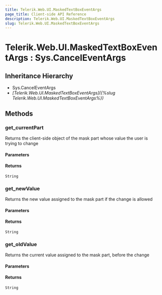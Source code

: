 ```yaml
---
title: Telerik.Web.UI.MaskedTextBoxEventArgs
page_title: Client-side API Reference
description: Telerik.Web.UI.MaskedTextBoxEventArgs
slug: Telerik.Web.UI.MaskedTextBoxEventArgs
---
```


# Telerik.Web.UI.MaskedTextBoxEventArgs : Sys.CancelEventArgs 

## Inheritance Hierarchy

* Sys.CancelEventArgs
* *[Telerik.Web.UI.MaskedTextBoxEventArgs]({%slug Telerik.Web.UI.MaskedTextBoxEventArgs%})*


## Methods

###  get_currentPart

Returns the client-side object of the mask part whose value the user is trying to change

#### Parameters

#### Returns

`String` 

### get_newValue

Returns the new value assigned to the mask part if the change is allowed

#### Parameters

#### Returns

`String` 

### get_oldValue

Returns the current value assigned to the mask part, before the change

#### Parameters

#### Returns

`String` 

